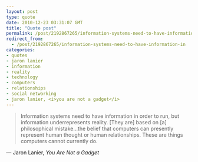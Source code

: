 ```yaml
---
layout: post
type: quote
date: 2010-12-23 03:31:07 GMT
title: "Quote post"
permalink: /post/2192867265/information-systems-need-to-have-information-in
redirect_from: 
  - /post/2192867265/information-systems-need-to-have-information-in
categories:
- quotes
- jaron lanier
- information
- reality
- technology
- computers
- relationships
- social networking
- jaron lanier, <i>you are not a gadget</i>
---
```

<blockquote>Information systems need to have information in order to run, but information underrepresents reality. [They are] based on [a] philosophical mistake…the belief that computers can presently represent human thought or human relationships. These are things computers cannot currently do.</blockquote>

 — Jaron Lanier, <i>You Are Not a Gadget</i>